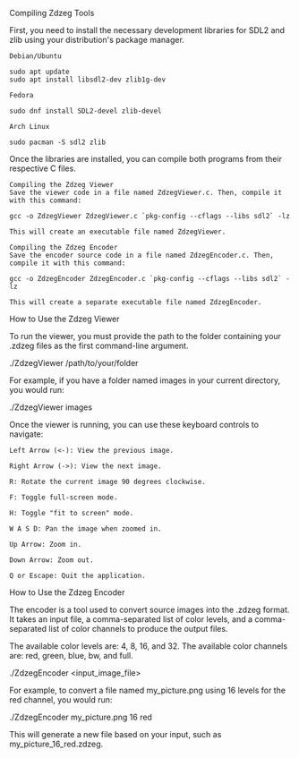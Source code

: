 Compiling Zdzeg Tools

First, you need to install the necessary development libraries for SDL2 and zlib using your distribution's package manager.

    Debian/Ubuntu

    sudo apt update
    sudo apt install libsdl2-dev zlib1g-dev

    Fedora

    sudo dnf install SDL2-devel zlib-devel

    Arch Linux

    sudo pacman -S sdl2 zlib

Once the libraries are installed, you can compile both programs from their respective C files.

    Compiling the Zdzeg Viewer
    Save the viewer code in a file named ZdzegViewer.c. Then, compile it with this command:

    gcc -o ZdzegViewer ZdzegViewer.c `pkg-config --cflags --libs sdl2` -lz

    This will create an executable file named ZdzegViewer.

    Compiling the Zdzeg Encoder
    Save the encoder source code in a file named ZdzegEncoder.c. Then, compile it with this command:

    gcc -o ZdzegEncoder ZdzegEncoder.c `pkg-config --cflags --libs sdl2` -lz

    This will create a separate executable file named ZdzegEncoder.

How to Use the Zdzeg Viewer

To run the viewer, you must provide the path to the folder containing your .zdzeg files as the first command-line argument.

./ZdzegViewer /path/to/your/folder

For example, if you have a folder named images in your current directory, you would run:

./ZdzegViewer images

Once the viewer is running, you can use these keyboard controls to navigate:

    Left Arrow (<-): View the previous image.

    Right Arrow (->): View the next image.

    R: Rotate the current image 90 degrees clockwise.

    F: Toggle full-screen mode.

    H: Toggle "fit to screen" mode.

    W A S D: Pan the image when zoomed in.

    Up Arrow: Zoom in.

    Down Arrow: Zoom out.

    Q or Escape: Quit the application.

How to Use the Zdzeg Encoder

The encoder is a tool used to convert source images into the .zdzeg format. It takes an input file, a comma-separated list of color levels, and a comma-separated list of color channels to produce the output files.

The available color levels are: 4, 8, 16, and 32.
The available color channels are: red, green, blue, bw, and full.

./ZdzegEncoder <input_image_file> <levels> <channels>

For example, to convert a file named my_picture.png using 16 levels for the red channel, you would run:

./ZdzegEncoder my_picture.png 16 red

This will generate a new file based on your input, such as my_picture_16_red.zdzeg.
